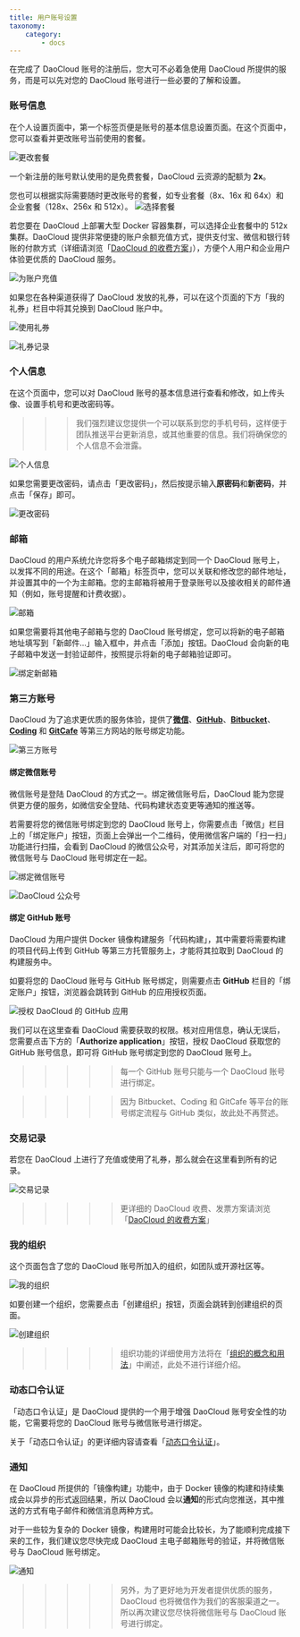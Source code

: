 ```yaml
---
title: 用户账号设置
taxonomy:
    category:
        - docs
---
```


<!-- reviewed by fiona -->

在完成了 DaoCloud 账号的注册后，您大可不必着急使用 DaoCloud 所提供的服务，而是可以先对您的 DaoCloud 账号进行一些必要的了解和设置。

### 账号信息

在个人设置页面中，第一个标签页便是账号的基本信息设置页面。在这个页面中，您可以查看并更改账号当前使用的套餐。

![更改套餐](account-1.jpg)

一个新注册的账号默认使用的是免费套餐，DaoCloud 云资源的配额为 **2x**。

<!-- 需要解析云资源的配额 -->

您也可以根据实际需要随时更改账号的套餐，如专业套餐（8x、16x 和 64x）和企业套餐（128x、256x 和 512x）。
![选择套餐](account-plan-1.jpg)

若您要在 DaoCloud 上部署大型 Docker 容器集群，可以选择企业套餐中的 512x 集群。DaoCloud 提供非常便捷的账户余额充值方式，提供支付宝、微信和银行转账的付款方式（详细请浏览「[DaoCloud 的收费方案](http://docs.daocloud.io/pricing-plan)」），方便个人用户和企业用户体验更优质的 DaoCloud 服务。

![为账户充值](account-plan-3.jpg)

如果您在各种渠道获得了 DaoCloud 发放的礼券，可以在这个页面的下方「我的礼券」栏目中将其兑换到 DaoCloud 账户中。

![使用礼券](account-2.jpg)

![礼券记录](ticket-1.jpg)

### 个人信息

在这个页面中，您可以对 DaoCloud 账号的基本信息进行查看和修改，如上传头像、设置手机号和更改密码等。

>>> 我们强烈建议您提供一个可以联系到您的手机号码，这样便于团队推送平台更新消息，或其他重要的信息。我们将确保您的个人信息不会泄露。

![个人信息](profile-2.jpg)

如果您需要更改密码，请点击「更改密码」，然后按提示输入**原密码**和**新密码**，并点击「保存」即可。

![更改密码](profile-3.jpg)

### 邮箱

DaoCloud 的用户系统允许您将多个电子邮箱绑定到同一个 DaoCloud 账号上，以发挥不同的用途。在这个「邮箱」标签页中，您可以关联和修改您的邮件地址，并设置其中的一个为主邮箱。您的主邮箱将被用于登录账号以及接收相关的邮件通知（例如，账号提醒和计费收据）。

![邮箱](email-1.jpg)

如果您需要将其他电子邮箱与您的 DaoCloud 账号绑定，您可以将新的电子邮箱地址填写到「新邮件...」输入框中，并点击「添加」按钮。DaoCloud 会向新的电子邮箱中发送一封验证邮件，按照提示将新的电子邮箱验证即可。

![绑定新邮箱](email-2.jpg)

### 第三方账号

DaoCloud 为了追求更优质的服务体验，提供了[**微信**](http://weixin.qq.com)、[**GitHub**](https://github.com)、[**Bitbucket**](https://bitbucket.org/)、[**Coding**](https://coding.net/) 和 [**GitCafe**](https://gitcafe.com) 等第三方网站的账号绑定功能。

![第三方账号](3rd-accounts-1.jpg)

#### 绑定微信账号

微信账号是登陆 DaoCloud 的方式之一。绑定微信账号后，DaoCloud 能为您提供更方便的服务，如微信安全登陆、代码构建状态变更等通知的推送等。

若需要将您的微信账号绑定到您的 DaoCloud 账号上，你需要点击「微信」栏目上的「绑定账户」按钮，页面上会弹出一个二维码，使用微信客户端的「扫一扫」功能进行扫描，会看到 DaoCloud 的微信公众号，对其添加关注后，即可将您的微信账号与 DaoCloud 账号绑定在一起。

![绑定微信账号](3rd-accounts-wechat.jpg)

![DaoCloud 公众号](wechat-4.jpeg)

#### 绑定 GitHub 账号

DaoCloud 为用户提供 Docker 镜像构建服务「代码构建」，其中需要将需要构建的项目代码上传到 GitHub 等第三方托管服务上，才能将其拉取到 DaoCloud 的构建服务中。

如要将您的 DaoCloud 账号与 GitHub 账号绑定，则需要点击 **GitHub** 栏目的「绑定账户」按钮，浏览器会跳转到 GitHub 的应用授权页面。

![授权 DaoCloud 的 GitHub 应用](github-2.jpg)

我们可以在这里查看 DaoCloud 需要获取的权限。核对应用信息，确认无误后，您需要点击下方的「**Authorize application**」按钮，授权 DaoCloud 获取您的 GitHub 账号信息，即可将 GitHub 账号绑定到您的 DaoCloud 账号上。

>>>>> 每一个 GitHub 账号只能与一个 DaoCloud 账号进行绑定。

>>>>> 因为 Bitbucket、Coding 和 GitCafe 等平台的账号绑定流程与 GitHub 类似，故此处不再赘述。

### 交易记录

若您在 DaoCloud 上进行了充值或使用了礼券，那么就会在这里看到所有的记录。

![交易记录](check-2.jpg)

>>>>> 更详细的 DaoCloud 收费、发票方案请浏览「[DaoCloud 的收费方案](http://docs.daocloud.io/pricing-plan)」

### 我的组织

这个页面包含了您的 DaoCloud 账号所加入的组织，如团队或开源社区等。

![我的组织](organizations-1.jpg)

如要创建一个组织，您需要点击「创建组织」按钮，页面会跳转到创建组织的页面。

![创建组织](organizations-2.jpg)

>>>>> 组织功能的详细使用方法将在「[组织的概念和用法](http://docs.daocloud.io/daocloud-account-setting/daocloud-org)」中阐述，此处不进行详细介绍。

### 动态口令认证

「动态口令认证」是 DaoCloud 提供的一个用于增强 DaoCloud 账号安全性的功能，它需要将您的 DaoCloud 账号与微信账号进行绑定。

关于「动态口令认证」的更详细内容请查看「[动态口令认证](http://docs.daocloud.io/daocloud-account-setting/two-factor-auth)」。

### 通知

在 DaoCloud 所提供的「镜像构建」功能中，由于 Docker 镜像的构建和持续集成会以异步的形式返回结果，所以 DaoCloud 会以**通知**的形式向您推送，其中推送的方式有电子邮件和微信消息两种方式。

对于一些较为复杂的 Docker 镜像，构建用时可能会比较长，为了能顺利完成接下来的工作，我们建议您尽快完成 DaoCloud 主电子邮箱账号的验证，并将微信账号与 DaoCloud 账号绑定。

![通知](notications-1.jpg)

>>>>> 另外，为了更好地为开发者提供优质的服务，DaoCloud 也将微信作为我们的客服渠道之一。所以再次建议您尽快将微信账号与 DaoCloud 账号进行绑定。